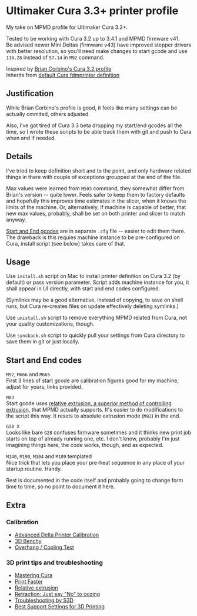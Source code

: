 # Ultimaker Cura 3.3+ printer profile

My take on MPMD profile for Ultimaker Cura 3.2+.

Tested to be working with Cura 3.2 up to 3.4.1 and MPMD firmware v41.  
Be advised newer Mini Deltas (firmware v43) have improved stepper drivers with better resolution, so you'll need make changes to start gcode and use `114.28` instead of `57.14` in `M92` command.

Inspired by [Brian Corbino's Cura 3.2 profile](https://www.mpminidelta.com/slicers/cura)  
Inherits from [default Cura fdmprinter definition](https://github.com/Ultimaker/Cura/blob/master/resources/definitions/fdmprinter.def.json)

## Justification

While Brian Corbino's profile is good, it feels like many settings can be actually ommited, others adjusted.

Also, I've got tired of Cura 3.3 beta dropping my start/end gcodes all the time, so I wrote these scripts to be able track them with git and push to Cura when and if needed.

## Details

I've tried to keep definition short and to the point, and only hardware related things in there with couple of exceptions groupped at the end of the file.

Max values were learned from `M503` command, they somewhat differ from Brian's version -- quite lower. Feels safer to keep them to factory defaults and hopefully this improves time estimates in the slicer, when it knows the limits of the machine. Or, alternatively, if machine is capable of better, that new max values, probably, shall be set on both printer and slicer to match anyway.

[Start and End gcodes](definition_changes/Monoprice+Mini+Delta_settings.inst.cfg) are in separate `.cfg` file -- easier to edit them there. The drawback is this requies machine instance to be pre-configured on Cura, install script (see below) takes care of that.

## Usage

Use `install.sh` script on Mac to install printer definition on Cura 3.2 (by default) or pass version parameter.
Script adds machine instance for you, it shall appear in UI directly, with start and end codes configured.

(Symlinks may be a good alternative, instead of copying, to save on shell runs, but Cura re-creates files on update effectively deleting symlinks.)

Use `unistall.sh` script to remove everything MPMD related from Cura, not your quality customizations, though.

Use `syncback.sh` script to quickly pull your settings from Cura directory to save them in git or just locally.

## Start and End codes

`M92`, `M666` and `M665`  
First 3 lines of start gcode are calibration figures good for my machine, adjust for yours, links provided.

`M83`  
Start gcode uses [relative extrusion, a superior method of controlling extrusion](http://www.sublimelayers.com/2017/10/to-extruder-relative-or-not-to-extrude.html), that MPMD actually supports.
It's easier to do modifications to the script this way. It resets to absolute extrusion mode (`M82`) in the end.

`G28 X`  
Looks like bare `G28` confuses firmware sometimes and it thinks new print job starts on top of already running one, etc. I don't know, probably I'm just imagining things here, the code works, though, and as expected.

`M140`, `M190`, `M104` and `M109` templated  
Nice trick that lets you place your pre-heat sequence in any place of your startup routine. Handy.

Rest is documented in the code itself and probably going to change form time to time, so no point to document it here.

## Extra

### Calibration

- [Advanced Delta Printer Calibration](https://www.thingiverse.com/thing:745523)
- [3D Benchy](https://www.thingiverse.com/thing:763622)
- [Overhang / Cooling Test](https://www.thingiverse.com/thing:2699454/)

### 3D print tips and troubleshooting

- [Mastering Cura](https://ultimaker.com/en/resources/21932-mastering-cura)
- [Print Faster](https://ultimaker.com/en/resources/21918-print-faster)
- [Relative extrusion](http://www.sublimelayers.com/2017/10/to-extruder-relative-or-not-to-extrude.html)
- [Retraction: Just say "No" to oozing](https://www.matterhackers.com/articles/retraction-just-say-no-to-oozing)
- [Troubleshooting by S3D](https://www.simplify3d.com/support/print-quality-troubleshooting/)
- [Best Support Settings for 3D Printing](https://www.instructables.com/id/Best-Support-Settings-for-3D-Printing/)
